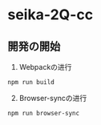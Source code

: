 # seika-2Q-cc

##  開発の開始

1. Webpackの进行

```
npm run build
```




2. Browser-syncの进行

```
npm run browser-sync
```


